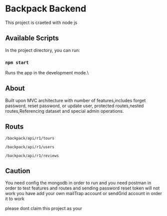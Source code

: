 # Backpack Backend

This project is craeted with node js 

## Available Scripts

In the project directory, you can run:

### `npm start`

Runs the app in the development mode.\

## About

Built upon MVC architecture with number of features,includes forget password, reset password, or update user, protected routes,nested routes,Referencing dataset and special admin operations.

## Routs

 `/backpack/api/r1/tours`

`/backpack/api/r1/users`

`/backpack/api/r1/reviews`


## Caution

You need config the mongodb in order to run and you need postman in order to test features and routes and sending password reset token will not work you have add your own mailTrap account or sendGrid account in order it to work 

please dont claim this project as your 
